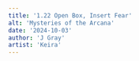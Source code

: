 ```yaml
---
title: '1.22 Open Box, Insert Fear'
alt: 'Mysteries of the Arcana'
date: '2024-10-03'
author: 'J Gray'
artist: 'Keira'
---
```

